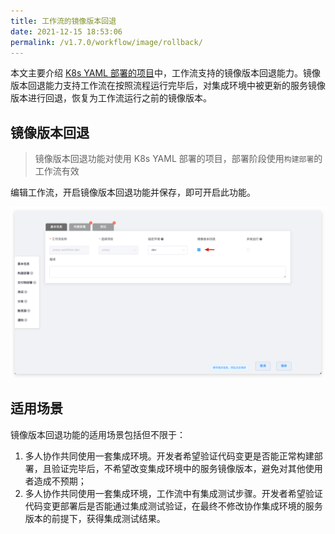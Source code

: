 ```yaml
---
title: 工作流的镜像版本回退
date: 2021-12-15 18:53:06
permalink: /v1.7.0/workflow/image/rollback/
---
```


本文主要介绍 [K8s YAML 部署的项目](/v1.7.0/project/k8s-yaml/)中，工作流支持的镜像版本回退能力。镜像版本回退能力支持工作流在按照流程运行完毕后，对集成环境中被更新的服务镜像版本进行回退，恢复为工作流运行之前的镜像版本。

## 镜像版本回退

> 镜像版本回退功能对使用 K8s YAML 部署的项目，部署阶段使用`构建部署`的工作流有效

编辑工作流，开启镜像版本回退功能并保存，即可开启此功能。

![K8s YAML 部署的项目](./_images/check_pipeline_setting.png)

## 适用场景

镜像版本回退功能的适用场景包括但不限于：

1. 多人协作共同使用一套集成环境。开发者希望验证代码变更是否能正常构建部署，且验证完毕后，不希望改变集成环境中的服务镜像版本，避免对其他使用者造成不预期；
2. 多人协作共同使用一套集成环境，工作流中有集成测试步骤。开发者希望验证代码变更部署后是否能通过集成测试验证，在最终不修改协作集成环境的服务版本的前提下，获得集成测试结果。
